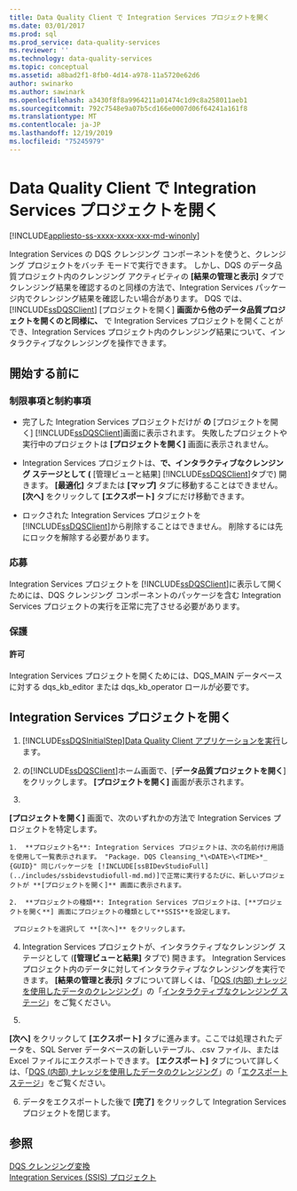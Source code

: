 ```yaml
---
title: Data Quality Client で Integration Services プロジェクトを開く
ms.date: 03/01/2017
ms.prod: sql
ms.prod_service: data-quality-services
ms.reviewer: ''
ms.technology: data-quality-services
ms.topic: conceptual
ms.assetid: a8bad2f1-8fb0-4d14-a978-11a5720e62d6
author: swinarko
ms.author: sawinark
ms.openlocfilehash: a3430f8f8a9964211a01474c1d9c8a258011aeb1
ms.sourcegitcommit: 792c7548e9a07b5cd166e0007d06f64241a161f8
ms.translationtype: MT
ms.contentlocale: ja-JP
ms.lasthandoff: 12/19/2019
ms.locfileid: "75245979"
---
```

# <a name="open-integration-services-projects-in-data-quality-client"></a>Data Quality Client で Integration Services プロジェクトを開く

[!INCLUDE[appliesto-ss-xxxx-xxxx-xxx-md-winonly](../includes/appliesto-ss-xxxx-xxxx-xxx-md-winonly.md)]

  Integration Services の DQS クレンジング コンポーネントを使うと、クレンジング プロジェクトをバッチ モードで実行できます。 しかし、DQS のデータ品質プロジェクト内のクレンジング アクティビティの **[結果の管理と表示]** タブでクレンジング結果を確認するのと同様の方法で、Integration Services パッケージ内でクレンジング結果を確認したい場合があります。 DQS では、 [!INCLUDE[ssDQSClient](../includes/ssdqsclient-md.md)] [プロジェクトを開く] **画面から他のデータ品質プロジェクトを開くのと同様に、** で Integration Services プロジェクトを開くことができ、Integration Services プロジェクト内のクレンジング結果について、インタラクティブなクレンジングを操作できます。  
  
##  <a name="BeforeYouBegin"></a>開始する前に  
  
###  <a name="LimitationsRestrictions"></a>制限事項と制約事項  
  
-   完了した Integration Services プロジェクトだけが **の** [プロジェクトを開く] [!INCLUDE[ssDQSClient](../includes/ssdqsclient-md.md)]画面に表示されます。 失敗したプロジェクトや実行中のプロジェクトは **[プロジェクトを開く]** 画面に表示されません。  
  
-   Integration Services プロジェクトは、**で、インタラクティブなクレンジング ステージとして (** [管理ビューと結果] [!INCLUDE[ssDQSClient](../includes/ssdqsclient-md.md)]タブで) 開きます。 
  **[最適化]** タブまたは **[マップ]** タブに移動することはできません。 
  **[次へ]** をクリックして **[エクスポート]** タブにだけ移動できます。  
  
-   ロックされた Integration Services プロジェクトを [!INCLUDE[ssDQSClient](../includes/ssdqsclient-md.md)]から削除することはできません。 削除するには先にロックを解除する必要があります。  
  
###  <a name="Prerequisites"></a>応募  
 Integration Services プロジェクトを [!INCLUDE[ssDQSClient](../includes/ssdqsclient-md.md)]に表示して開くためには、DQS クレンジング コンポーネントのパッケージを含む Integration Services プロジェクトの実行を正常に完了させる必要があります。  
  
###  <a name="Security"></a>保護  
  
####  <a name="Permissions"></a>許可  
 Integration Services プロジェクトを開くためには、DQS_MAIN データベースに対する dqs_kb_editor または dqs_kb_operator ロールが必要です。  
  
  
##  <a name="Open"></a>Integration Services プロジェクトを開く  
  
1.  [!INCLUDE[ssDQSInitialStep](../includes/ssdqsinitialstep-md.md)][Data Quality Client アプリケーションを実行](../data-quality-services/run-the-data-quality-client-application.md)します。  
  
2.  の[!INCLUDE[ssDQSClient](../includes/ssdqsclient-md.md)]ホーム画面で、[**データ品質プロジェクトを開く**] をクリックします。 
  **[プロジェクトを開く]** 画面が表示されます。  
  
3.  
  **[プロジェクトを開く]** 画面で、次のいずれかの方法で Integration Services プロジェクトを特定します。  
  
    1.  **プロジェクト名**: Integration Services プロジェクトは、次の名前付け用語を使用して一覧表示されます。 "Package. DQS Cleansing_*\<DATE>\<TIME>*_ {GUID}" 同じパッケージを [!INCLUDE[ssBIDevStudioFull](../includes/ssbidevstudiofull-md.md)]で正常に実行するたびに、新しいプロジェクトが **[プロジェクトを開く]** 画面に表示されます。  
  
    2.  **プロジェクトの種類**: Integration Services プロジェクトは、[**プロジェクトを開く**] 画面にプロジェクトの種類として**SSIS**を設定します。  
  
     プロジェクトを選択して **[次へ]** をクリックします。  
  
4.  Integration Services プロジェクトが、インタラクティブなクレンジング ステージとして (**[管理ビューと結果]** タブで) 開きます。 Integration Services プロジェクト内のデータに対してインタラクティブなクレンジングを実行できます。 
  **[結果の管理と表示]** タブについて詳しくは、「[DQS &#40;内部&#41; ナレッジを使用したデータのクレンジング](../data-quality-services/cleanse-data-using-dqs-internal-knowledge.md#Interactive)」の「[インタラクティブなクレンジング ステージ](../data-quality-services/cleanse-data-using-dqs-internal-knowledge.md)」をご覧ください。  
  
5.  
  **[次へ]** をクリックして **[エクスポート]** タブに進みます。ここでは処理されたデータを、SQL Server データベースの新しいテーブル、.csv ファイル、または Excel ファイルにエクスポートできます。 
  **[エクスポート]** タブについて詳しくは、「[DQS &#40;内部&#41; ナレッジを使用したデータのクレンジング](../data-quality-services/cleanse-data-using-dqs-internal-knowledge.md#Export)」の「[エクスポート ステージ](../data-quality-services/cleanse-data-using-dqs-internal-knowledge.md)」をご覧ください。  
  
6.  データをエクスポートした後で **[完了]** をクリックして Integration Services プロジェクトを閉じます。  

  
## <a name="see-also"></a>参照  
 [DQS クレンジング変換](../integration-services/data-flow/transformations/dqs-cleansing-transformation.md)   
 [Integration Services (SSIS) プロジェクト](../integration-services/integration-services-ssis-projects-and-solutions.md)  
  
  
